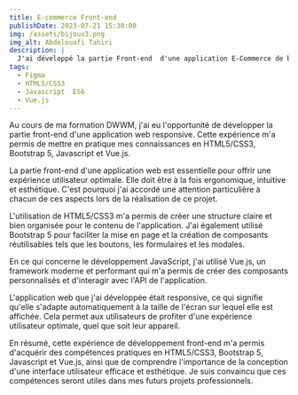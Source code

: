```yaml
---
title: E-commerce Front-end
publishDate: 2023-07-21 15:30:00
img: /assets/bijoux3.png
img_alt: Abdelouafi Tahiri
description: |
  J'ai développé la partie Front-end  d'une application E-Commerce de bijoux.
tags:
  - Figma
  - HTML5/CSS3
  - Javascript  ES6
  - Vue.js
---
```


Au cours de ma formation DWWM, j'ai eu l'opportunité de développer la partie front-end d'une application web responsive. Cette expérience m'a permis de mettre en pratique mes connaissances en HTML5/CSS3, Bootstrap 5, Javascript et Vue.js.

La partie front-end d'une application web est essentielle pour offrir une expérience utilisateur optimale. Elle doit être à la fois ergonomique, intuitive et esthétique. C'est pourquoi j'ai accordé une attention particulière à chacun de ces aspects lors de la réalisation de ce projet.

L'utilisation de HTML5/CSS3 m'a permis de créer une structure claire et bien organisée pour le contenu de l'application. J'ai également utilisé Bootstrap 5 pour faciliter la mise en page et la création de composants réutilisables tels que les boutons, les formulaires et les modales.

En ce qui concerne le développement JavaScript, j'ai utilisé Vue.js, un framework moderne et performant qui m'a permis de créer des composants personnalisés et d'interagir avec l'API de l'application.

L'application web que j'ai développée était responsive, ce qui signifie qu'elle s'adapte automatiquement à la taille de l'écran sur lequel elle est affichée. Cela permet aux utilisateurs de profiter d'une expérience utilisateur optimale, quel que soit leur appareil.

En résumé, cette expérience de développement front-end m'a permis d'acquérir des compétences pratiques en HTML5/CSS3, Bootstrap 5, Javascript et Vue.js, ainsi que de comprendre l'importance de la conception d'une interface utilisateur efficace et esthétique. Je suis convaincu que ces compétences seront utiles dans mes futurs projets professionnels.
